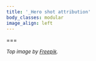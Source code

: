 ```yaml
---
title: '_Hero shot attribution'
body_classes: modular
image_align: left
---
```


===

<p><cite style="font-size: small;">Top image by <a href="https://www.freepik.com/free-vector/hand-drawn-people-speaking-different-languages_2604454.htm">Freepik</a>.</cite></p>
